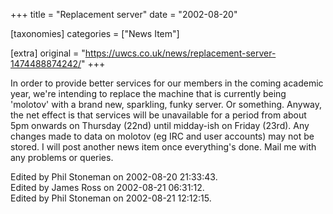 +++
title = "Replacement server"
date = "2002-08-20"

[taxonomies]
categories = ["News Item"]

[extra]
original = "https://uwcs.co.uk/news/replacement-server-1474488874242/"
+++

In order to provide better services for our members in the coming academic year, we're intending to replace the machine that is currently being 'molotov' with a brand new, sparkling, funky server. Or something. Anyway, the net effect is that services will be unavailable for a period from about 5pm onwards on Thursday (22nd) until midday-ish on Friday (23rd). Any changes made to data on molotov (eg IRC and user accounts) may not be stored. I will post another news item once everything's done. Mail me with any problems or queries.

Edited by Phil Stoneman on 2002-08-20 21:33:43.  
Edited by James Ross on 2002-08-21 06:31:12.  
Edited by Phil Stoneman on 2002-08-21 12:12:15.

